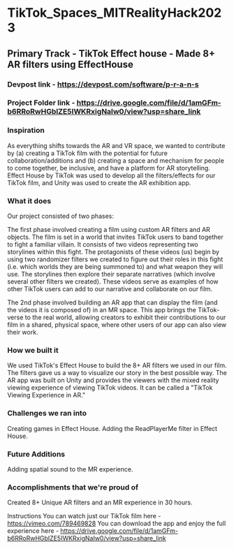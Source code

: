 # TikTok_Spaces_MITRealityHack2023


## Primary Track - TikTok Effect house - Made 8+ AR filters using EffectHouse

### Devpost link - https://devpost.com/software/p-r-a-n-s
### Project Folder link - https://drive.google.com/file/d/1amGFm-b6RRoRwHGbIZE5IWKRxigNaIw0/view?usp=share_link
### Inspiration
As everything shifts towards the AR and VR space, we wanted to contribute by (a) creating a TikTok film with the potential for future collaboration/additions and (b) creating a space and mechanism for people to come together, be inclusive, and have a platform for AR storytelling. Effect House by TikTok was used to develop all the filters/effects for our TikTok film, and Unity was used to create the AR exhibition app.

### What it does
Our project consisted of two phases:

The first phase involved creating a film using custom AR filters and AR objects. The film is set in a world that invites TikTok users to band together to fight a familiar villain. It consists of two videos representing two storylines within this fight. The protagonists of these videos (us) begin by using two randomizer filters we created to figure out their roles in this fight (i.e. which worlds they are being summoned to) and what weapon they will use. The storylines then explore their separate narratives (which involve several other filters we created). These videos serve as examples of how other TikTok users can add to our narrative and collaborate on our film.

The 2nd phase involved building an AR app that can display the film (and the videos it is composed of) in an MR space. This app brings the TikTok-verse to the real world, allowing creators to exhibit their contributions to our film in a shared, physical space, where other users of our app can also view their work.

### How we built it
We used TikTok's Effect House to build the 8+ AR filters we used in our film. The filters gave us a way to visualize our story in the best possible way. The AR app was built on Unity and provides the viewers with the mixed reality viewing experience of viewing TikTok videos. It can be called a "TikTok Viewing Experience in AR."

### Challenges we ran into
Creating games in Effect House. Adding the ReadPlayerMe filter in Effect House.

### Future Additions
Adding spatial sound to the MR experience.

### Accomplishments that we're proud of
Created 8+ Unique AR filters and an MR experience in 30 hours.

Instructions
You can watch just our TikTok film here - https://vimeo.com/789469828 You can download the app and enjoy the full experience here - https://drive.google.com/file/d/1amGFm-b6RRoRwHGbIZE5IWKRxigNaIw0/view?usp=share_link
